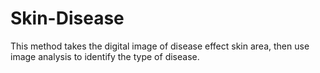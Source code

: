 # Skin-Disease
This method takes the digital image of disease effect skin area, then use image analysis to identify the type of disease.
